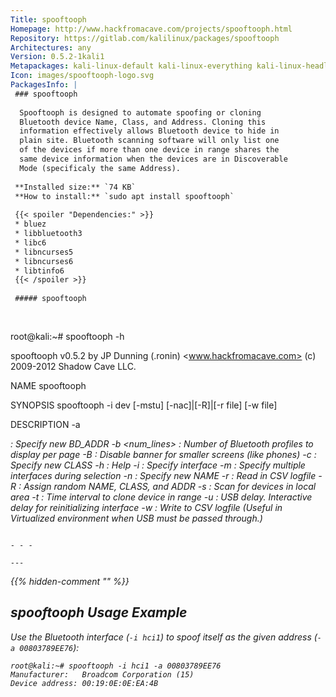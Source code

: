 ```yaml
---
Title: spooftooph
Homepage: http://www.hackfromacave.com/projects/spooftooph.html
Repository: https://gitlab.com/kalilinux/packages/spooftooph
Architectures: any
Version: 0.5.2-1kali1
Metapackages: kali-linux-default kali-linux-everything kali-linux-headless kali-linux-large kali-tools-bluetooth kali-tools-wireless 
Icon: images/spooftooph-logo.svg
PackagesInfo: |
 ### spooftooph
 
  Spooftooph is designed to automate spoofing or cloning
  Bluetooth device Name, Class, and Address. Cloning this
  information effectively allows Bluetooth device to hide in
  plain site. Bluetooth scanning software will only list one
  of the devices if more than one device in range shares the
  same device information when the devices are in Discoverable
  Mode (specificaly the same Address).
 
 **Installed size:** `74 KB`  
 **How to install:** `sudo apt install spooftooph`  
 
 {{< spoiler "Dependencies:" >}}
 * bluez
 * libbluetooth3 
 * libc6 
 * libncurses5
 * libncurses6 
 * libtinfo6 
 {{< /spoiler >}}
 
 ##### spooftooph
 
 
 ```
 root@kali:~# spooftooph -h
 
 spooftooph v0.5.2 by JP Dunning (.ronin) 
 <www.hackfromacave.com>
 (c) 2009-2012 Shadow Cave LLC.
 
 NAME
 	spooftooph
 
 SYNOPSIS
 	spooftooph -i dev [-mstu] [-nac]|[-R]|[-r file] [-w file]
 
 DESCRIPTION
 	-a <address>	: Specify new BD_ADDR
 	-b <num_lines>	: Number of Bluetooth profiles to display per page
 	-B 		: Disable banner for smaller screens (like phones)
 	-c <class>	: Specify new CLASS
 	-h		: Help
 	-i <dev>	: Specify interface
 	-m		: Specify multiple interfaces during selection
 	-n <name>	: Specify new NAME
 	-r <file>	: Read in CSV logfile
 	-R		: Assign random NAME, CLASS, and ADDR
 	-s		: Scan for devices in local area
 	-t <time>	: Time interval to clone device in range
 	-u		: USB delay.  Interactive delay for reinitializing interface
 	-w <file>	: Write to CSV logfile
 			  (Useful in Virtualized environment when USB must be passed through.)
 
 ```
 
 - - -
 
---
```

{{% hidden-comment "<!--Do not edit anything above this line-->" %}}

## spooftooph Usage Example

Use the Bluetooth interface (`-i hci1`) to spoof itself as the given address (`-a 00803789EE76`):

```
root@kali:~# spooftooph -i hci1 -a 00803789EE76
Manufacturer:   Broadcom Corporation (15)
Device address: 00:19:0E:0E:EA:4B
```
